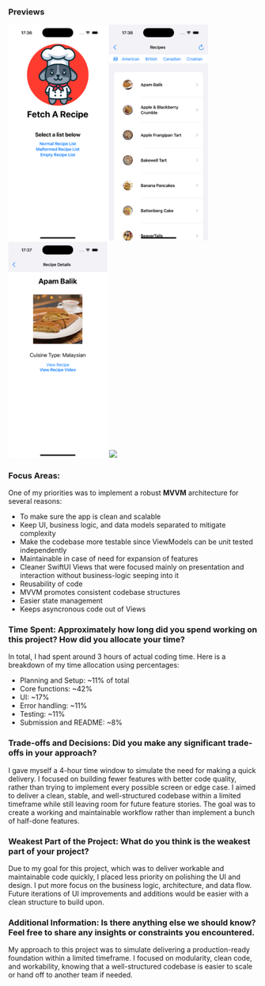 ### Previews
<p float = "left">
  <img src="https://github.com/Apacher122/FetchRecipeApp/blob/main/previews/Simulator%20Screenshot%20-%20iPhone%2016%20Pro%20-%202025-05-29%20at%2017.36.51.png" width="200"/>
  <img src="https://github.com/Apacher122/FetchRecipeApp/blob/main/previews/Simulator%20Screenshot%20-%20iPhone%2016%20Pro%20-%202025-05-29%20at%2017.36.58.png" width="200"/>
  <img src="https://github.com/Apacher122/FetchRecipeApp/blob/main/previews/Simulator%20Screenshot%20-%20iPhone%2016%20Pro%20-%202025-05-29%20at%2017.37.06.png" width="200"/>
  <img src="https://github.com/Apacher122/FetchRecipeApp/blob/main/previews/Simulator%20Screen%20Recording%20-%20iPhone%2016%20Pro%20-%202025-05-29%20at%2018.04.33.gif" width="200"/>
</p>

### Focus Areas: 
One of my priorities was to implement a robust **MVVM** architecture for several reasons:

- To make sure the app is clean and scalable
- Keep UI, business logic, and data models separated to mitigate complexity
- Make the codebase more testable since ViewModels can be unit tested independently
- Maintainable in case of need for expansion of features
- Cleaner SwiftUI Views that were focused mainly on presentation and interaction without business-logic seeping into it
- Reusability of code
- MVVM promotes consistent codebase structures
- Easier state management
- Keeps asyncronous code out of Views

### Time Spent: Approximately how long did you spend working on this project? How did you allocate your time?

In total, I had spent around 3 hours of actual coding time. Here is a breakdown of my time allocation using percentages:

- Planning and Setup: ~11% of total
- Core functions: ~42%
- UI: ~17%
- Error handling: ~11%
- Testing: ~11%
- Submission and README: ~8%

### Trade-offs and Decisions: Did you make any significant trade-offs in your approach?

I gave myself a 4-hour time window to simulate the need for making a quick delivery. I focused on building fewer features with better code quality, rather than trying to implement every possible screen or edge case.
I aimed to deliver a clean, stable, and well-structured codebase within a limited timeframe while still leaving room for future feature stories. 
The goal was to create a working and maintainable workflow rather than implement a bunch of half-done features.

### Weakest Part of the Project: What do you think is the weakest part of your project?

Due to my goal for this project, which was to deliver workable and maintainable code quickly, I placed less priority on polishing the UI and design. I put more focus on the business logic, architecture, and data flow.
Future iterations of UI improvements and additions would be easier with a clean structure to build upon.

### Additional Information: Is there anything else we should know? Feel free to share any insights or constraints you encountered.

My approach to this project was to simulate delivering a production-ready foundation within a limited timeframe. I focused on modularity, clean code, and workability, knowing that a well-structured codebase is easier to scale or hand off to another team if needed.

